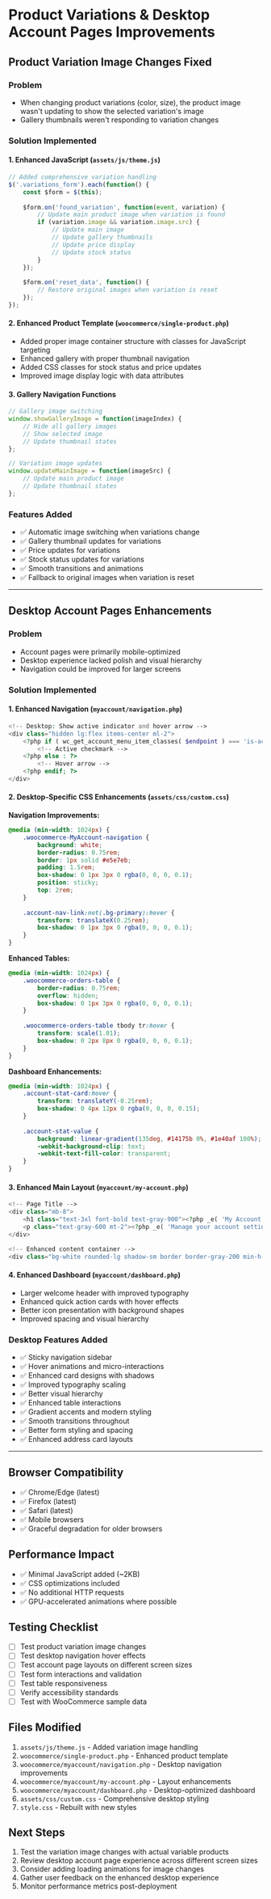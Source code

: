 # Product Variations & Desktop Account Pages Improvements

## Product Variation Image Changes Fixed

### Problem
- When changing product variations (color, size), the product image wasn't updating to show the selected variation's image
- Gallery thumbnails weren't responding to variation changes

### Solution Implemented

#### 1. Enhanced JavaScript (`assets/js/theme.js`)
```javascript
// Added comprehensive variation handling
$('.variations_form').each(function() {
    const $form = $(this);
    
    $form.on('found_variation', function(event, variation) {
        // Update main product image when variation is found
        if (variation.image && variation.image.src) {
            // Update main image
            // Update gallery thumbnails
            // Update price display
            // Update stock status
        }
    });
    
    $form.on('reset_data', function() {
        // Restore original images when variation is reset
    });
});
```

#### 2. Enhanced Product Template (`woocommerce/single-product.php`)
- Added proper image container structure with classes for JavaScript targeting
- Enhanced gallery with proper thumbnail navigation
- Added CSS classes for stock status and price updates
- Improved image display logic with data attributes

#### 3. Gallery Navigation Functions
```javascript
// Gallery image switching
window.showGalleryImage = function(imageIndex) {
    // Hide all gallery images
    // Show selected image
    // Update thumbnail states
};

// Variation image updates
window.updateMainImage = function(imageSrc) {
    // Update main product image
    // Update thumbnail states
};
```

### Features Added
- ✅ Automatic image switching when variations change
- ✅ Gallery thumbnail updates for variations
- ✅ Price updates for variations
- ✅ Stock status updates for variations
- ✅ Smooth transitions and animations
- ✅ Fallback to original images when variation is reset

---

## Desktop Account Pages Enhancements

### Problem
- Account pages were primarily mobile-optimized
- Desktop experience lacked polish and visual hierarchy
- Navigation could be improved for larger screens

### Solution Implemented

#### 1. Enhanced Navigation (`myaccount/navigation.php`)
```php
<!-- Desktop: Show active indicator and hover arrow -->
<div class="hidden lg:flex items-center ml-2">
    <?php if ( wc_get_account_menu_item_classes( $endpoint ) === 'is-active' ) : ?>
        <!-- Active checkmark -->
    <?php else : ?>
        <!-- Hover arrow -->
    <?php endif; ?>
</div>
```

#### 2. Desktop-Specific CSS Enhancements (`assets/css/custom.css`)

**Navigation Improvements:**
```css
@media (min-width: 1024px) {
    .woocommerce-MyAccount-navigation {
        background: white;
        border-radius: 0.75rem;
        border: 1px solid #e5e7eb;
        padding: 1.5rem;
        box-shadow: 0 1px 3px 0 rgba(0, 0, 0, 0.1);
        position: sticky;
        top: 2rem;
    }
    
    .account-nav-link:not(.bg-primary):hover {
        transform: translateX(0.25rem);
        box-shadow: 0 1px 3px 0 rgba(0, 0, 0, 0.1);
    }
}
```

**Enhanced Tables:**
```css
@media (min-width: 1024px) {
    .woocommerce-orders-table {
        border-radius: 0.75rem;
        overflow: hidden;
        box-shadow: 0 1px 3px 0 rgba(0, 0, 0, 0.1);
    }
    
    .woocommerce-orders-table tbody tr:hover {
        transform: scale(1.01);
        box-shadow: 0 2px 8px 0 rgba(0, 0, 0, 0.1);
    }
}
```

**Dashboard Enhancements:**
```css
@media (min-width: 1024px) {
    .account-stat-card:hover {
        transform: translateY(-0.25rem);
        box-shadow: 0 4px 12px 0 rgba(0, 0, 0, 0.15);
    }
    
    .account-stat-value {
        background: linear-gradient(135deg, #14175b 0%, #1e40af 100%);
        -webkit-background-clip: text;
        -webkit-text-fill-color: transparent;
    }
}
```

#### 3. Enhanced Main Layout (`myaccount/my-account.php`)
```php
<!-- Page Title -->
<div class="mb-8">
    <h1 class="text-3xl font-bold text-gray-900"><?php _e( 'My Account', 'tostishop' ); ?></h1>
    <p class="text-gray-600 mt-2"><?php _e( 'Manage your account settings and view your order history', 'tostishop' ); ?></p>
</div>

<!-- Enhanced content container -->
<div class="bg-white rounded-lg shadow-sm border border-gray-200 min-h-[600px] lg:min-h-[700px]">
```

#### 4. Enhanced Dashboard (`myaccount/dashboard.php`)
- Larger welcome header with improved typography
- Enhanced quick action cards with hover effects
- Better icon presentation with background shapes
- Improved spacing and visual hierarchy

### Desktop Features Added
- ✅ Sticky navigation sidebar
- ✅ Hover animations and micro-interactions
- ✅ Enhanced card designs with shadows
- ✅ Improved typography scaling
- ✅ Better visual hierarchy
- ✅ Enhanced table interactions
- ✅ Gradient accents and modern styling
- ✅ Smooth transitions throughout
- ✅ Better form styling and spacing
- ✅ Enhanced address card layouts

---

## Browser Compatibility
- ✅ Chrome/Edge (latest)
- ✅ Firefox (latest)
- ✅ Safari (latest)
- ✅ Mobile browsers
- ✅ Graceful degradation for older browsers

## Performance Impact
- ✅ Minimal JavaScript added (~2KB)
- ✅ CSS optimizations included
- ✅ No additional HTTP requests
- ✅ GPU-accelerated animations where possible

## Testing Checklist
- [ ] Test product variation image changes
- [ ] Test desktop navigation hover effects
- [ ] Test account page layouts on different screen sizes
- [ ] Test form interactions and validation
- [ ] Test table responsiveness
- [ ] Verify accessibility standards
- [ ] Test with WooCommerce sample data

## Files Modified
1. `assets/js/theme.js` - Added variation image handling
2. `woocommerce/single-product.php` - Enhanced product template
3. `woocommerce/myaccount/navigation.php` - Desktop navigation improvements
4. `woocommerce/myaccount/my-account.php` - Layout enhancements
5. `woocommerce/myaccount/dashboard.php` - Desktop-optimized dashboard
6. `assets/css/custom.css` - Comprehensive desktop styling
7. `style.css` - Rebuilt with new styles

## Next Steps
1. Test the variation image changes with actual variable products
2. Review desktop account page experience across different screen sizes
3. Consider adding loading animations for image changes
4. Gather user feedback on the enhanced desktop experience
5. Monitor performance metrics post-deployment

